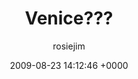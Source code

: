 ---
blog: travel
date: 2009-08-23 14:12:46 +0000
title: "Venice???"
author: rosiejim
permalink: /china-2009/shanghai/venice.markd/
---